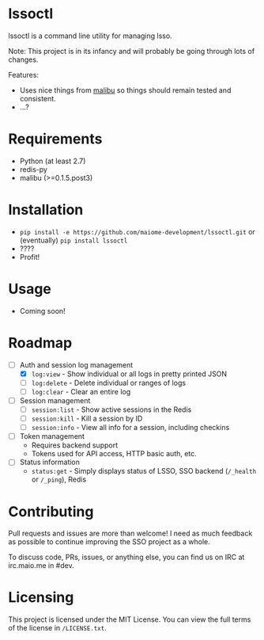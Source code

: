 lssoctl
=======

lssoctl is a command line utility for managing lsso.

Note: This project is in its infancy and will probably be going through lots of changes.

Features:
- Uses nice things from [malibu](https://github.com/maiome-development/malibu) so things should remain tested and consistent.
- ...?


Requirements
============

- Python (at least 2.7)
- redis-py
- malibu (>=0.1.5.post3)


Installation
============

- `pip install -e https://github.com/maiome-development/lssoctl.git` or (eventually) `pip install lssoctl`
- ????
- Profit!


Usage
=====

- Coming soon!


Roadmap
=======

- [ ] Auth and session log management
  - [X] `log:view` - Show individual or all logs in pretty printed JSON
  - [ ] `log:delete` - Delete individual or ranges of logs
  - [ ] `log:clear` - Clear an entire log
- [ ] Session management
  - [ ] `session:list` - Show active sessions in the Redis
  - [ ] `session:kill` - Kill a session by ID
  - [ ] `session:info` - View all info for a session, including checkins
- [ ] Token management
  - Requires backend support
  - Tokens used for API access, HTTP basic auth, etc.
- [ ] Status information
  - `status:get` - Simply displays status of LSSO, SSO backend (`/_health` or `/_ping`), Redis


Contributing
============

Pull requests and issues are more than welcome! I need as much feedback as possible to continue improving the SSO project as a whole.

To discuss code, PRs, issues, or anything else, you can find us on IRC at irc.maio.me in #dev.


Licensing
=========

This project is licensed under the MIT License. You can view the full terms of the license in `/LICENSE.txt`.
